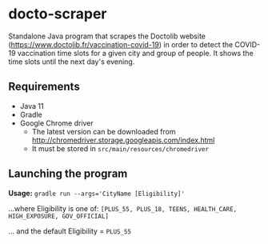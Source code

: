 # docto-scraper

Standalone Java program that scrapes the Doctolib website (https://www.doctolib.fr/vaccination-covid-19)
in order to detect the COVID-19 vaccination time slots for a given city and group of people. It shows the
time slots until the next day's evening.

## Requirements
- Java 11
- Gradle
- Google Chrome driver
  - The latest version can be downloaded from http://chromedriver.storage.googleapis.com/index.html
  - It must be stored in `src/main/resources/chromedriver`

## Launching the program
**Usage:** `gradle run --args='CityName [Eligibility]'`

...where Eligibility is one of: `[PLUS_55, PLUS_18, TEENS, HEALTH_CARE, HIGH_EXPOSURE, GOV_OFFICIAL]`

... and the default Eligibility = `PLUS_55`
